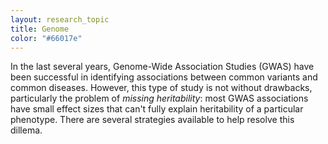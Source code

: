 ```yaml
---
layout: research_topic
title: Genome
color: "#66017e"
---
```


In the last several years, Genome-Wide Association Studies (GWAS) have been successful in identifying associations between common variants and common diseases.  However, this type of study is not without drawbacks, particularly the problem of *missing heritability*: most GWAS associations have small effect sizes that can't fully explain heritability of a particular phenotype.  There are several strategies available to help resolve this dillema.